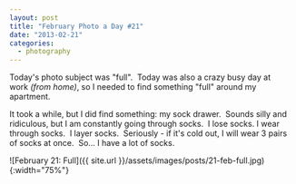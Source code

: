 ```yaml
---
layout: post
title: "February Photo a Day #21"
date: "2013-02-21"
categories:
  - photography
---
```


Today's photo subject was "full".  Today was also a crazy busy day at work _(from home)_, so I needed to find something "full" around my apartment.

It took a while, but I did find something: my sock drawer.  Sounds silly and ridiculous, but I am constantly going through socks.  I lose socks. I wear through socks.  I layer socks.  Seriously - if it's cold out, I will wear 3 pairs of socks at once.  So... I have a lot of socks.

![February 21: Full]({{ site.url }}/assets/images/posts/21-feb-full.jpg){:width="75%"}
